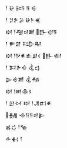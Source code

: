 <div class='block'>
<div class='line'>𒁹 𒄩 𒅀 𒀀 𒄰</div>
<div class='line'>𒁹 𒋡𒉿𒊒 𒄩𒈨𒌍</div>
<div class='line'>𒊭 𒁹𒆷𒁀𒋢 𒃲𒋼𒀀</div>
<div class='line'>𒁹 𒊓𒇻 𒍝𒄠𒊑</div>
<div class='line'>𒊭 𒁹𒃻𒀭𒉺𒋗𒌋 𒃲𒊕</div>
<div class='line'>𒁹 𒁕𒉿𒀪 𒆬𒌓</div>
<div class='line'>𒉌𒄴𒋢 𒆬𒄀</div>
<div class='line'>𒊭 𒁹𒅖𒆠𒂟</div>
<div class='line'>𒁹 𒇻𒀴 𒊭 𒁹𒂗𒆗𒀭</div>
<div class='line'>𒉆 𒈾𒀀𒀀𒁀𒉌</div>
<div class='line'>𒌗𒌓 𒁹𒆚</div>
<div class='line'>𒅆𒈬 𒁹</div>
</div>